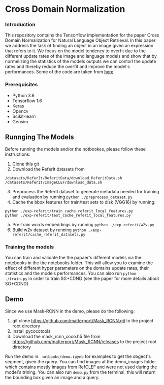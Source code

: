 # Cross Domain Normalization

### Introduction
This repository contains the Tensorflow implementation for the paper Cross Domain Normalization for Natural Language Object Retrieval. In this paper we address the task of finding an object in an image given an expression that refers to it. We focus on the model tendency to overfit due to the different update rates of the image and language models and show that by normelizing the statistics of the models outputs we can contorl the update rates and thereby reduce the overfit and improve the model's performances. Some of the code are taken from [here](https://github.com/ronghanghu/natural-language-object-retrieval)

### Prerequisites
<ul>
<li> Python 3.6
<li> Tensorflow 1.6
<li> Keras
<li> Opencv
<li> Scikit-learn
<li> Gensim
</ul>

## Runnging The Models
Before running the models and/or the notbookes, please follow these instructions:

1. Clone this git 
2. Download the ReferIt datasets from 
```
/datasets/ReferIt/ReferitData/download_ReferitData.sh
/datasets/ReferIt/ImageCLEF/download_data.sh
```
3. Preprocess the ReferIt dataset to generate metadata needed for training and evaluation by running ```python ./preprocess_dataset.py```
4. Cache the bbox features for train/test sets to disk (VGG16) by running: 
```
python ./exp-referit/train_cache_referit_local_features.py
python ./exp-referit/test_cache_referit_local_features.py
```
5. Pre-train words embeddings by running ```python ./exp-referit/w2v.py```
6. Build w2v dataset by running ```python ./exp-referit/cache_referit_datasets.py```

### Training the models

You can train and validate the the papaer's different models via the notebooks in the the notebooks folder. This will allow you to examine the effect of different hyper parameters on the domains update rates, their statistics and the models performances.
You can also run ```python ./train.py``` in order to train SG+CDND (see the paper for more details about SG+CDND)

## Demo
Since we use Mask-RCNN in the demo, please do the following:

1. git clone https://github.com/matterport/Mask_RCNN.git to the project root directory
2. Install pycocotools
3. Download the mask_rcnn_coco.h5 file from  https://github.com/matterport/Mask_RCNN/releases to the project root directory


Run the demo in ``` notbooks/demo.ipynb``` for examples to get the obgect's segment, given the query. You can find images at the demo_images folder which contains mostly images from RefCLEF and were not used during the model's trining. You can also run ```demo.py``` from the terminal, this will return the bounding box given an image and a query. 




